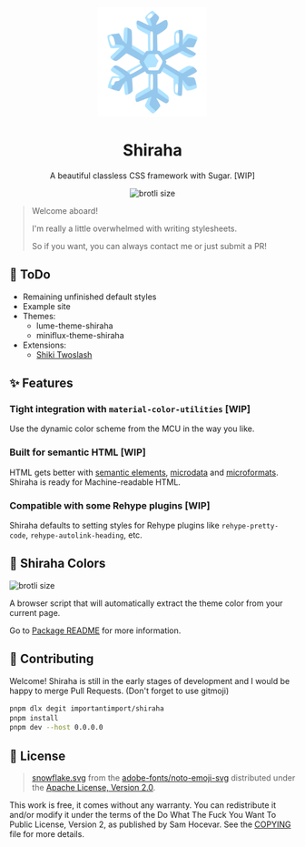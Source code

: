 <div align="center">
<a href="https://github.com/importantimport/shiraha">
<img src="pages/public/snowflake.svg" alt="shiraha" width="192px" />
</a>
</div>
<h1 align="center">Shiraha</h1>
<p align="center">A beautiful classless CSS framework with Sugar. [WIP]</p>
<p align="center">
<img src="https://img.badgesize.io/https:/unpkg.com/shiraha?compression=brotli" alt="brotli size" />
</p>

> Welcome aboard!
>
> I'm really a little overwhelmed with writing stylesheets.
>
> So if you want, you can always contact me or just submit a PR!

## 📝 ToDo

- Remaining unfinished default styles
- Example site
- Themes:
  - lume-theme-shiraha
    <!-- - hexo-theme-shiraha
    - hugo-theme-shiraha
    - zola-theme-shiraha -->
  - miniflux-theme-shiraha
- Extensions:
  - [Shiki Twoslash](https://github.com/shikijs/twoslash)

## ✨ Features

### Tight integration with `material-color-utilities` [WIP]

Use the dynamic color scheme from the MCU in the way you like.

### Built for semantic HTML [WIP]

HTML gets better with [semantic elements](https://developer.mozilla.org/en-US/docs/Glossary/Semantics), [microdata](https://developer.mozilla.org/en-US/docs/Web/HTML/Microdata) and [microformats](https://developer.mozilla.org/en-US/docs/Web/HTML/microformats). Shiraha is ready for Machine-readable HTML.

### Compatible with some Rehype plugins [WIP]

Shiraha defaults to setting styles for Rehype plugins like `rehype-pretty-code`, `rehype-autolink-heading`, etc.

## 🎨 Shiraha Colors

![brotli size](https://img.badgesize.io/https:/unpkg.com/shiraha-colors?compression=brotli)

A browser script that will automatically extract the theme color from your current page.

Go to [Package README](/packages/shiraha-colors/README.md) for more information.

## 👥 Contributing

Welcome! Shiraha is still in the early stages of development and I would be happy to merge Pull Requests. (Don't forget to use gitmoji)

```bash
pnpm dlx degit importantimport/shiraha
pnpm install
pnpm dev --host 0.0.0.0
```

## 📄 License

> [snowflake.svg](pages/public/snowflake.svg) from the [adobe-fonts/noto-emoji-svg](https://github.com/adobe-fonts/noto-emoji-svg) distributed under the [Apache License, Version 2.0](https://github.com/adobe-fonts/noto-emoji-svg/blob/main/LICENSE).

This work is free, it comes without any warranty. You can redistribute it and/or modify it under the
terms of the Do What The Fuck You Want To Public License, Version 2,
as published by Sam Hocevar. See the [COPYING](COPYING) file for more details.
